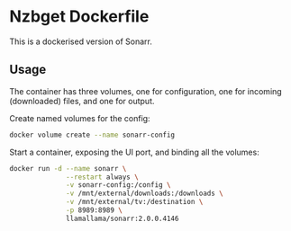# Nzbget Dockerfile

This is a dockerised version of Sonarr. 

## Usage

The container has three volumes, one for configuration,
one for incoming (downloaded) files, and one for output.

Create named volumes for the config:

```bash
docker volume create --name sonarr-config
```

Start a container, exposing the UI port, and binding all the
volumes: 

```bash
docker run -d --name sonarr \
              --restart always \
              -v sonarr-config:/config \
              -v /mnt/external/downloads:/downloads \
              -v /mnt/external/tv:/destination \
              -p 8989:8989 \
              llamallama/sonarr:2.0.0.4146
```

